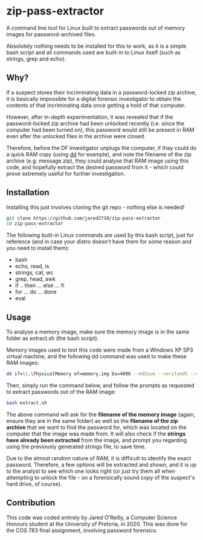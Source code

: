 # zip-pass-extractor
A command line tool for Linux built to extract passwords out of memory images for password-archived files.

Absolutely nothing needs to be installed for this to work, as it is a simple bash script and all commands used are built-in to Linux itself (such as strings, grep and echo).


## Why?

If a suspect stores their incriminating data in a password-locked zip archive, it is basically impossible for a digital forensic investigator to obtain the contents of that incriminating data once getting a hold of that computer.

However, after in-depth experimentation, it was revealed that if the password-locked zip archive had been unlocked recently (i.e. since the computer had been turned on), this password would still be present in RAM even after the unlocked files in the archive were closed.

Therefore, before the DF investigator unplugs the computer, if they could do a quick RAM copy (using [dd](https://en.wikipedia.org/wiki/Dd_(Unix)) for example), and note the filename of the zip archive (e.g. message.zip), they could analyse that RAM image using this code, and hopefully extract the desired password from it - which could prove extremely useful for further investigation.

## Installation

Installing this just involves cloning the git repo - nothing else is needed! 
```bash
git clone https://github.com/jared2710/zip-pass-extractor
cd zip-pass-extractor
```
The following built-in Linux commands are used by this bash script, just for reference (and in case your distro doesn't have them for some reason and you need to install them):
- bash
- echo, read, ls
- strings, cat, wc
- grep, head, awk
- if .. then ... else ... fi
- for ... do ... done
- eval


## Usage

To analyse a memory image, make sure the memory image is in the same folder as extract.sh (the bash script). 

Memory images used to test this code were made from a Windows XP SP3 virtual machine, and the following dd command was used to make these RAM images:
```bash
dd if=\\.\PhysicalMemory of=memory.img bs=4096 --md5sum --verifymd5 --md5out=memory.md5
```

Then, simply run the command below, and follow the prompts as requested to extract passwords out of the RAM image:
```bash
bash extract.sh
```

The above command will ask for the **filename of the memory image** (again, ensure they are in the same folder) as well as the **filename of the zip archive** that we want to find the password for, which was located on the computer that the image was made from. It will also check if the **strings have already been extracted** from the image, and prompt you regarding using the previously generated strings file, to save time.

Due to the almost random nature of RAM, it is difficult to identify the exact password. Therefore, a few options will be extracted and shown, and it is up to the analyst to see which one looks right (or just try them all when attempting to unlock the file - on a forensically sound copy of the suspect's hard drive, of course).

## Contribution
This code was coded entirely by Jared O'Reilly, a Computer Science Honours student at the University of Pretoria, in 2020. This was done for the COS 783 final assignment, involving password forensics.
